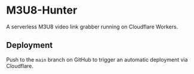 # M3U8-Hunter

A serverless M3U8 video link grabber running on Cloudflare Workers.

## Deployment

Push to the `main` branch on GitHub to trigger an automatic deployment via Cloudflare.
